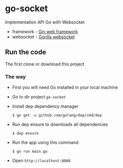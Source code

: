 # go-socket
Implementation API Go with Websocket

- framework - [Gin web framework](https://github.com/gin-gonic/gin)
- websocket - [Gorilla websocket](https://github.com/gorilla/websocket)

## Run the code

The first clone or download this project

### The way

* First you will need Go installed in your local machine

* Go to dir project `go-socket`

* Install dep dependency manager

  `$ go get -u github.com/golang/dep/cmd/dep`

* Run dep ensure to downloads all dependencies

  `$ dep ensure`

* Run the app using this command

  `$ go run main.go`
* Open `http://localhost:8080`
